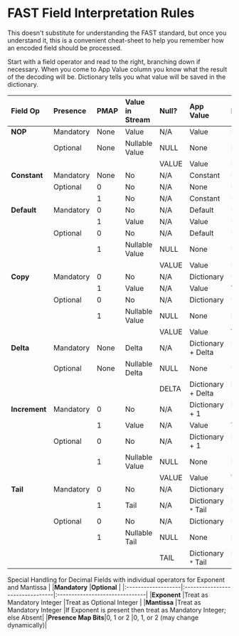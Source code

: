 # FAST Field Interpretation  Rules #
This doesn't substitute for understanding the FAST standard, but once you understand it, this is a convenient cheat-sheet to help you remember how an encoded field should be processed.

Start with a field operator and read to the right, branching down if necessary.  When you come to App Value column you know what the result of the decoding will be.  Dictionary tells you what value will be saved in the dictionary.

|<b>Field Op</b> |<b>Presence</b> |<b>PMAP</b>|<b>Value in Stream</b>|<b>Null?</b>|<b>App Value</b>|<b>Dictionary</b>|
|:---------------|:---------------|:----------|:---------------------|:-----------|:---------------|:----------------|
|<b>NOP</b>      |Mandatory       |None       |Value                 |N/A         |Value           |N/A              |
|                |Optional        |None       |Nullable Value        |NULL        |None            |N/A              |
|                |                |           |                      |VALUE       |Value           |N/A              |
|<b>Constant</b> |Mandatory       |None       |No                    |N/A         |Constant        |Unchanged        |
|                |Optional        |0          |No                    |N/A         |None            |Unchanged        |
|                |                |1          |No                    |N/A         |Constant        |Unchanged        |
|<b>Default</b>  |Mandatory       |0          |No                    |N/A         |Default         |Unchanged        |
|                |                |1          |Value                 |N/A         |Value           |Unchanged        |
|                |Optional        |0          |No                    |N/A         |Default         |Unchanged        |
|                |                |1          |Nullable Value        |NULL        |None            |Unchanged        |
|                |                |           |                      |VALUE       |Value           |Unchanged        |
|<b>Copy</b>     |Mandatory       |0          |No                    |N/A         |Dictionary      |Unchanged        |
|                |                |1          |Value                 |N/A         |Value           |Value            |
|                |Optional        |0          |No                    |N/A         |Dictionary      |Unchanged        |
|                |                |1          |Nullable Value        |NULL        |None            |Empty            |
|                |                |           |                      |VALUE       |Value           |Value            |
|<b>Delta</b>    |Mandatory       |None       |Delta                 |N/A         |Dictionary + Delta|Dictionary  + Delta|
|                |Optional        |None       |Nullable Delta        |NULL        |None            |Unchanged        |
|                |                |           |                      |DELTA       |Dictionary  + Delta|Dictionary  + Delta|
|<b>Increment</b>|Mandatory       |0          |No                    |N/A         |Dictionary + 1  |Dictionary + 1   |
|                |                |1          |Value                 |N/A         |Value           |Value            |
|                |Optional        |0          |No                    |N/A         |Dictionary + 1  |Dictionary + 1   |
|                |                |1          |Nullable Value        |NULL        |None            |Empty            |
|                |                |           |                      |VALUE       |Value           |Value            |
|<b>Tail</b>     |Mandatory       |0          |No                    |N/A         |Dictionary      |Unchanged        |
|                |                |1          |Tail                  |N/A         |Dictionary `*` Tail|Dictionary `*` Tail|
|                |Optional        |0          |No                    |N/A         |Dictionary      |Unchanged        |
|                |                |1          |Nullable Tail         |NULL        |None            |Empty            |
|                |                |           |                      |TAIL        |Dictionary `*` Tail|Dictionary `*` Tail|

Special Handling for Decimal Fields with individual operators for Exponent and Mantissa
|                    |<b>Mandatory</b>                 |<b>Optional</b>                 |
|:-------------------|:--------------------------------|:-------------------------------|
|<b>Exponent</b>         |Treat as Mandatory Integer       |Treat as Optional Integer       |
|<b>Mantissa</b>         |Treat as Mandatory Integer       |If Exponent is present then treat as Mandatory Integer; else Absent|
|<b>Presence Map Bits</b>|0, 1 or 2                        |0, 1, or 2 (may change dynamically)|